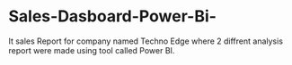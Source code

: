 # Sales-Dasboard-Power-Bi-
It sales Report for company named Techno Edge where 2 diffrent analysis report were made using tool called Power BI.
